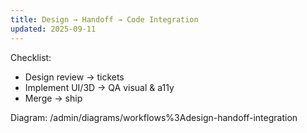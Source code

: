 ```yaml
---
title: Design → Handoff → Code Integration
updated: 2025-09-11
---
```


Checklist:
- Design review → tickets
- Implement UI/3D → QA visual & a11y
- Merge → ship

Diagram: /admin/diagrams/workflows%3Adesign-handoff-integration
